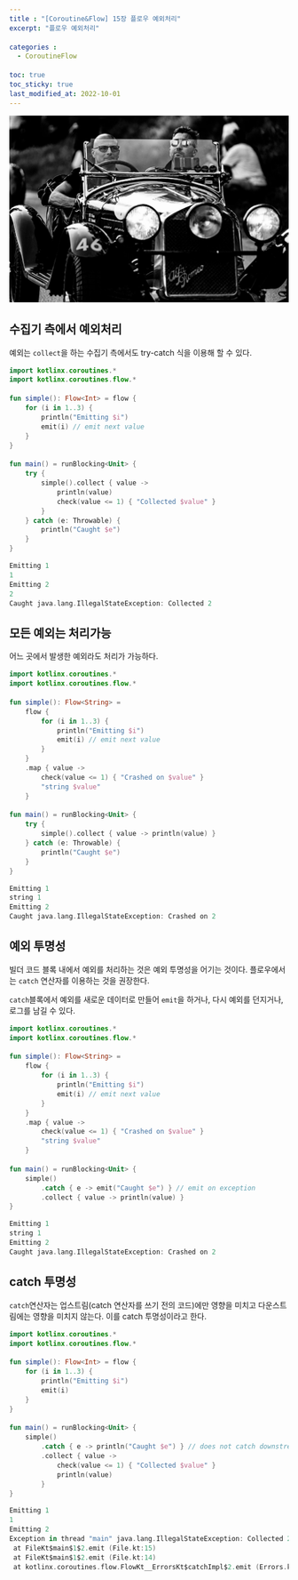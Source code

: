 ```yaml
---
title : "[Coroutine&Flow] 15장 플로우 예외처리"
excerpt: "플로우 예외처리"

categories :
  - CoroutineFlow

toc: true
toc_sticky: true
last_modified_at: 2022-10-01
---
```


![coroutine15_image1.jpg](/assets/images/coroutine15_image1.jpg?raw=true)

## **수집기 측에서 예외처리**

예외는 `collect`을 하는 수집기 측에서도 try-catch 식을 이용해 할 수 있다.

```kotlin
import kotlinx.coroutines.*
import kotlinx.coroutines.flow.*

fun simple(): Flow<Int> = flow {
    for (i in 1..3) {
        println("Emitting $i")
        emit(i) // emit next value
    }
}

fun main() = runBlocking<Unit> {
    try {
        simple().collect { value ->         
            println(value)
            check(value <= 1) { "Collected $value" }
        }
    } catch (e: Throwable) {
        println("Caught $e")
    } 
}
```

```kotlin
Emitting 1
1
Emitting 2
2
Caught java.lang.IllegalStateException: Collected 2
```

## **모든 예외는 처리가능**

어느 곳에서 발생한 예외라도 처리가 가능하다.

```kotlin
import kotlinx.coroutines.*
import kotlinx.coroutines.flow.*

fun simple(): Flow<String> = 
    flow {
        for (i in 1..3) {
            println("Emitting $i")
            emit(i) // emit next value
        }
    }
    .map { value ->
        check(value <= 1) { "Crashed on $value" }                 
        "string $value"
    }

fun main() = runBlocking<Unit> {
    try {
        simple().collect { value -> println(value) }
    } catch (e: Throwable) {
        println("Caught $e")
    } 
}
```

```kotlin
Emitting 1
string 1
Emitting 2
Caught java.lang.IllegalStateException: Crashed on 2
```

## **예외 투명성**

빌더 코드 블록 내에서 예외를 처리하는 것은 예외 투명성을 어기는 것이다. 플로우에서는 `catch` 연산자를 이용하는 것을 권장한다.

`catch`블록에서 예외를 새로운 데이터로 만들어 `emit`을 하거나, 다시 예외를 던지거나, 로그를 남길 수 있다.

```kotlin
import kotlinx.coroutines.*
import kotlinx.coroutines.flow.*

fun simple(): Flow<String> = 
    flow {
        for (i in 1..3) {
            println("Emitting $i")
            emit(i) // emit next value
        }
    }
    .map { value ->
        check(value <= 1) { "Crashed on $value" }                 
        "string $value"
    }

fun main() = runBlocking<Unit> {
    simple()
        .catch { e -> emit("Caught $e") } // emit on exception
        .collect { value -> println(value) }
}
```

```kotlin
Emitting 1
string 1
Emitting 2
Caught java.lang.IllegalStateException: Crashed on 2
```

## **catch 투명성**

`catch`연산자는 업스트림(catch 연산자를 쓰기 전의 코드)에만 영향을 미치고 다운스트림에는 영향을 미치지 않는다. 이를 catch 투명성이라고 한다.

```kotlin
import kotlinx.coroutines.*
import kotlinx.coroutines.flow.*

fun simple(): Flow<Int> = flow {
    for (i in 1..3) {
        println("Emitting $i")
        emit(i)
    }
}

fun main() = runBlocking<Unit> {
    simple()
        .catch { e -> println("Caught $e") } // does not catch downstream exceptions
        .collect { value ->
            check(value <= 1) { "Collected $value" }                 
            println(value) 
        }
}
```

```kotlin
Emitting 1
1
Emitting 2
Exception in thread "main" java.lang.IllegalStateException: Collected 2
 at FileKt$main$1$2.emit (File.kt:15) 
 at FileKt$main$1$2.emit (File.kt:14) 
 at kotlinx.coroutines.flow.FlowKt__ErrorsKt$catchImpl$2.emit (Errors.kt:158)
```
